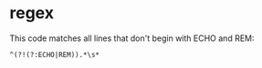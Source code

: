 # regex

This code matches all lines that don't begin with ECHO and REM:

```
^(?!(?:ECHO|REM)).*\s*
```

